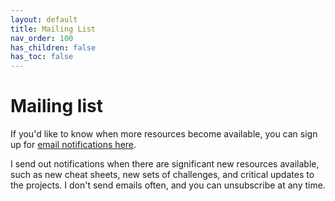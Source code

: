 ```yaml
---
layout: default
title: Mailing List
nav_order: 100
has_children: false
has_toc: false
---
```


# Mailing list

If you'd like to know when more resources become available, you can sign up for [email notifications here](https://emailoctopus.com/lists/95c27296-f1d4-11e9-be00-06b4694bee2a/forms/subscribe).

I send out notifications when there are significant new resources available, such as new cheat sheets, new sets of challenges, and critical updates to the projects. I don't send emails often, and you can unsubscribe at any time.
